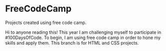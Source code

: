 # FreeCodeCamp
Projects created using free code camp.

Hi to anyone reading this! This year I am challenging myself to participate in #100DaysOfCode. To begin, I am using free code camp
in order to hone my skills and apply them. This branch is for HTML and CSS projects.
